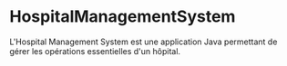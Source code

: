 # HospitalManagementSystem
L'Hospital Management System est une application Java permettant de gérer les opérations essentielles d'un hôpital.
